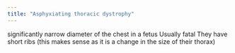 ```yaml
---
title: "Asphyxiating thoracic dystrophy"
---
```

significantly narrow diameter of the chest in a fetus
Usually fatal
They have short ribs (this makes sense as it is a change in the size of their thorax)

